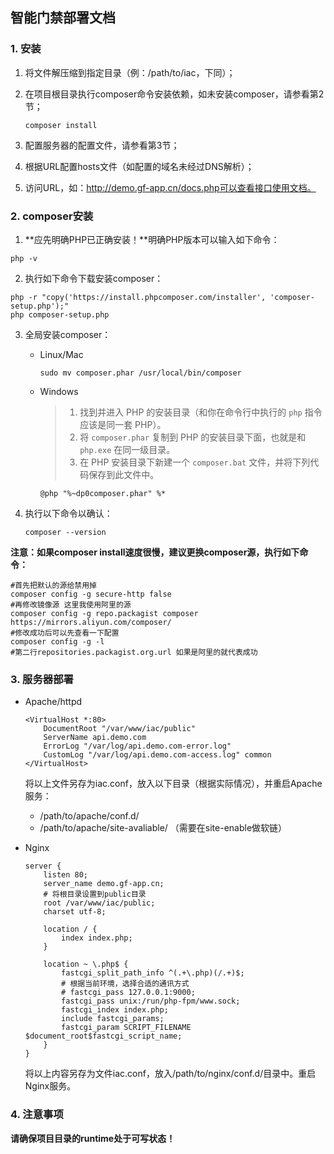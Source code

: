## 智能门禁部署文档

### 1. 安装

1. 将文件解压缩到指定目录（例：/path/to/iac，下同）；

2. 在项目根目录执行composer命令安装依赖，如未安装composer，请参看第2节；

   ```
   composer install
   ```

   

3. 配置服务器的配置文件，请参看第3节；

4. 根据URL配置hosts文件（如配置的域名未经过DNS解析）；

5. 访问URL，如：http://demo.gf-app.cn/docs.php可以查看接口使用文档。



### 2. composer安装

1. **应先明确PHP已正确安装！**明确PHP版本可以输入如下命令：

  ```
  php -v
  ```

2. 执行如下命令下载安装composer：

  ```
  php -r "copy('https://install.phpcomposer.com/installer', 'composer-setup.php');"
  php composer-setup.php
  ```

3. 全局安装composer：

   - Linux/Mac

     ```
     sudo mv composer.phar /usr/local/bin/composer
     ```

     

   - Windows

     > 1. 找到并进入 PHP 的安装目录（和你在命令行中执行的 `php` 指令应该是同一套 PHP）。
     > 2. 将 `composer.phar` 复制到 PHP 的安装目录下面，也就是和 `php.exe` 在同一级目录。
     > 3. 在 PHP 安装目录下新建一个 `composer.bat` 文件，并将下列代码保存到此文件中。
     ```
     @php "%~dp0composer.phar" %*
     ```

4. 执行以下命令以确认：

   ```
   composer --version
   ```

**注意：如果composer install速度很慢，建议更换composer源，执行如下命令：**

```
#首先把默认的源给禁用掉
composer config -g secure-http false
#再修改镜像源 这里我使用阿里的源
composer config -g repo.packagist composer https://mirrors.aliyun.com/composer/
#修改成功后可以先查看一下配置
composer config -g -l
#第二行repositories.packagist.org.url 如果是阿里的就代表成功
```

### 3. 服务器部署

- Apache/httpd

  ```
  <VirtualHost *:80>
      DocumentRoot "/var/www/iac/public"
      ServerName api.demo.com
      ErrorLog "/var/log/api.demo.com-error.log"
      CustomLog "/var/log/api.demo.com-access.log" common
  </VirtualHost>
  ```

  将以上文件另存为iac.conf，放入以下目录（根据实际情况），并重启Apache服务：

  - /path/to/apache/conf.d/
  - /path/to/apache/site-avaliable/ （需要在site-enable做软链）

- Nginx

  ```
  server {
      listen 80;
      server_name demo.gf-app.cn;
      # 将根目录设置到public目录
      root /var/www/iac/public;
      charset utf-8;
  
      location / {
          index index.php;
      }
  
      location ~ \.php$ {
          fastcgi_split_path_info ^(.+\.php)(/.+)$;
          # 根据当前环境，选择合适的通讯方式
          # fastcgi_pass 127.0.0.1:9000;
          fastcgi_pass unix:/run/php-fpm/www.sock;
          fastcgi_index index.php;
          include fastcgi_params;
          fastcgi_param SCRIPT_FILENAME $document_root$fastcgi_script_name;
      }
  }
  ```

  将以上内容另存为文件iac.conf，放入/path/to/nginx/conf.d/目录中。重启Nginx服务。

### 4. 注意事项

**请确保项目目录的runtime处于可写状态！**

